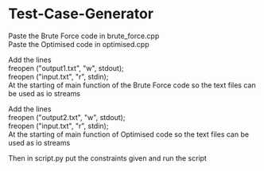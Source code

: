 # Test-Case-Generator
 Paste the Brute Force code in brute_force.cpp\
 Paste the Optimised code in optimised.cpp

 Add the lines\
	freopen ("output1.txt", "w", stdout);\
	freopen ("input.txt", "r", stdin);\
At the starting of main function of the Brute Force code so the text files can be used as io streams

 Add the lines\
	freopen ("output2.txt", "w", stdout);\
	freopen ("input.txt", "r", stdin);\
At the starting of main function of Optimised code so the text files can be used as io streams

Then in script.py put the constraints given and run the script